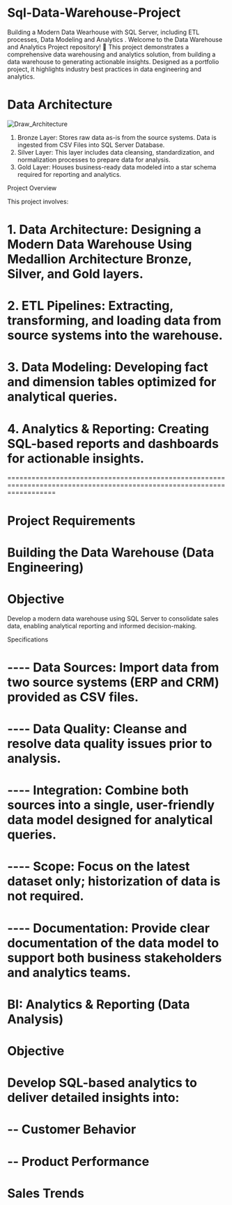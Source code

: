 # Sql-Data-Warehouse-Project
Building a Modern Data Wearhouse with SQL Server, including ETL processes, Data Modeling and Analytics .
Welcome to the Data Warehouse and Analytics Project repository! 🚀
This project demonstrates a comprehensive data warehousing and analytics solution, from building a data warehouse to generating actionable insights. Designed as a portfolio project, it highlights industry best practices in data engineering and analytics.

# Data Architecture
![Draw_Architecture](https://github.com/user-attachments/assets/5cac84ae-a514-4229-b735-7be6e0009a52)
1. Bronze Layer: Stores raw data as-is from the source systems. Data is ingested from CSV Files into SQL Server Database.
2. Silver Layer: This layer includes data cleansing, standardization, and normalization processes to prepare data for analysis.
3. Gold Layer: Houses business-ready data modeled into a star schema required for reporting and analytics.

Project Overview

This project involves:

#   1. Data Architecture: Designing a Modern Data Warehouse Using Medallion Architecture Bronze, Silver, and Gold layers.
#  2. ETL Pipelines: Extracting, transforming, and loading data from source systems into the warehouse.
#  3. Data Modeling: Developing fact and dimension tables optimized for analytical queries.
#   4. Analytics & Reporting: Creating SQL-based reports and dashboards for actionable insights.


========================================================================================================================
# Project Requirements

# Building the Data Warehouse (Data Engineering)
# Objective

Develop a modern data warehouse using SQL Server to consolidate sales data, enabling analytical reporting and informed decision-making.

Specifications
# ----  Data Sources: Import data from two source systems (ERP and CRM) provided as CSV files.
# ----  Data Quality: Cleanse and resolve data quality issues prior to analysis.
# ----  Integration: Combine both sources into a single, user-friendly data model designed for analytical queries.
# ----  Scope: Focus on the latest dataset only; historization of data is not required.
# ----  Documentation: Provide clear documentation of the data model to support both business stakeholders and analytics teams.

# BI: Analytics & Reporting (Data Analysis)
# Objective
# Develop SQL-based analytics to deliver detailed insights into:

# -- Customer Behavior
# -- Product Performance
# Sales Trends
